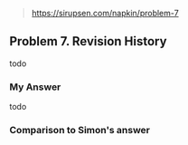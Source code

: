 > https://sirupsen.com/napkin/problem-7

## Problem 7. Revision History

todo

### My Answer

todo

### Comparison to Simon's answer
